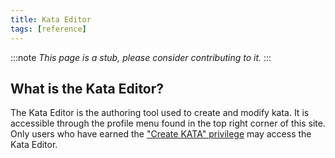 ```yaml
---
title: Kata Editor
tags: [reference]
---
```


:::note
*This page is a stub, please consider contributing to it.*
:::

## What is the Kata Editor?

The Kata Editor is the authoring tool used to create and modify kata. It is accessible through the profile menu found in the top right corner of this site. Only users who have earned the ["Create KATA" privilege][reference-privileges] may access the Kata Editor.

[reference-privileges]: /gamification/privileges/
